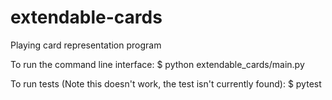 # extendable-cards
Playing card representation program

To run the command line interface:
$ python extendable_cards/main.py

To run tests (Note this doesn't work, the test isn't currently found):
$ pytest
